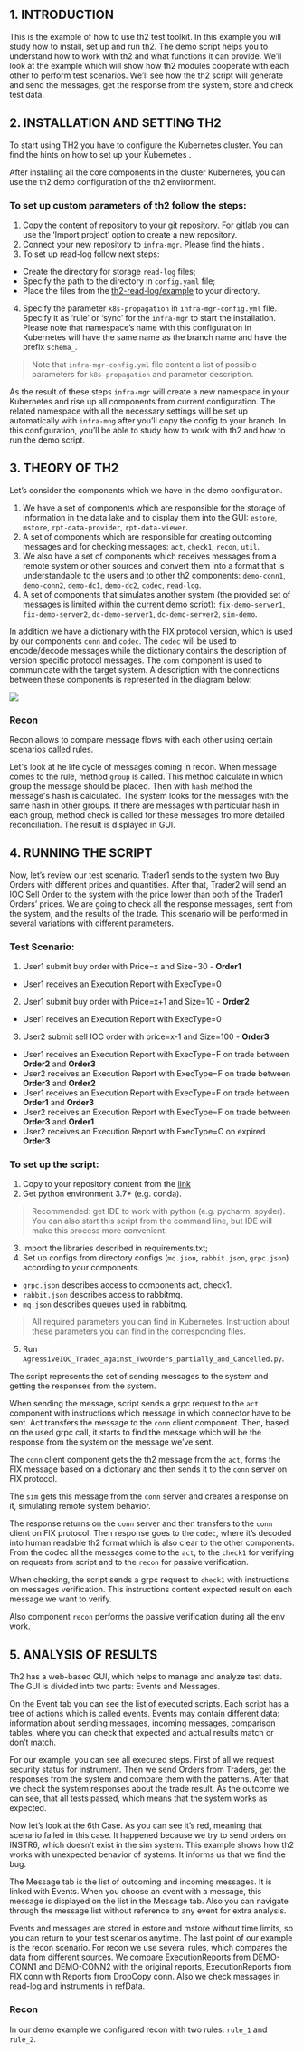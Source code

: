 ## 1. INTRODUCTION
This is the example of how to use th2 test toolkit. In this example you will study how to install, set up and run th2. The demo script helps you to understand how to work with th2 and what functions it can provide. 
We’ll look at the example which will show how th2 modules cooperate with each other to perform test scenarios. We’ll see how the th2 script will generate and send the messages, get the response from the system, store and check test data.

## 2. INSTALLATION AND SETTING TH2
To start using TH2 you have to configure the Kubernetes cluster. You can find the hints on how to set up your Kubernetes <here>. 

After installing all the core components in the cluster Kubernetes, you can use the th2 demo configuration of the th2 environment.  

### To set up custom parameters of th2 follow the steps:

1. Copy the content of [repository](https://github.com/th2-net/th2-infra-demo-configuration) to your git repository. For gitlab you can use the ‘Import project’ option to create a new repository.
2. Connect your new repository to `infra-mgr`. Please find the hints <here>.
3. To set up read-log follow next steps:
* Create the directory for storage `read-log` files;
* Specify the path to the directory in `config.yaml` file;
* Place the files from the [th2-read-log/example](https://github.com/th2-net/th2-read-log/tree/master/examples) to your directory.
4. Specify the parameter `k8s-propagation` in `infra-mgr-config.yml` file. Specify it as ‘rule’ or ‘sync’ for the `infra-mgr` to start the installation. Please note that namespace’s name with this configuration in Kubernetes will have the same name as the branch name and have the prefix `schema_`. 
> Note that `infra-mgr-config.yml` file content a list of possible parameters for `k8s-propagation` and parameter description.

As the result of these steps `infra-mgr` will create a new namespace in your Kubernetes and rise up all components from current configuration. The related namespace with all the necessary settings will be set up automatically with `infra-mng` after you’ll copy the config to your branch. In this configuration, you’ll be able to study how to work with th2 and how to run the demo script. 

## 3. THEORY OF TH2
Let’s consider the components which we have in the demo configuration. 
1. We have a set of components which are responsible for the storage of information in the data lake and to display them into the GUI: `estore`, `mstore`, `rpt-data-provider`, `rpt-data-viewer`.
2. A set of components which are responsible for creating outcoming messages and for checking messages: `act`, `check1`, `recon`, `util`.
3. We also have a set of components which receives messages from a remote system or other sources and convert them into a format that is understandable to the users and to other th2 components: `demo-conn1`, `demo-conn2`, `demo-dc1`, `demo-dc2`, `codec`, `read-log`.
4. A set of components that simulates another system (the provided set of messages is limited within the current demo script): `fix-demo-server1`, `fix-demo-server2`, `dc-demo-server1`, `dc-demo-server2`, `sim-demo`.

In addition we have a dictionary with the FIX protocol version, which is used by our components `conn` and `codec`. The `codec` will be used to encode/decode messages while the dictionary contains the description of version specific protocol messages. The `conn` component is used to communicate with the target system. A description with the connections between these components is represented in the diagram below:

![](https://github.com/th2-net/th2-documentation/blob/master/th2_schema.png)

### Recon
Recon allows to compare message flows with each other using certain scenarios called rules.

Let's look at he life cycle of messages coming in recon. When message comes to the rule, method `group` is called. This method calculate in which group the message should be placed. Then with `hash` method the message's hash is calculated. The system looks for the messages with the same hash in other groups. If there are messages with particular hash in each group, method check is called for these messages fro more detailed reconciliation. The result is displayed in GUI. 
 
## 4. RUNNING THE SCRIPT

Now, let’s review our test scenario. Trader1 sends to the system two Buy Orders with different prices and quantities. After that, Trader2 will send an IOC Sell Order to the system with the price lower than both of the Trader1 Orders’ prices. We are going to check all the response messages, sent from the system, and the results of the trade. This scenario will be performed in several variations with different parameters.

### Test Scenario:
1. User1 submit buy order with Price=x and Size=30 - **Order1**
* User1 receives an Execution Report with ExecType=0
2. User1 submit buy order with Price=x+1 and Size=10 - **Order2**
* User1 receives an Execution Report with ExecType=0
3. User2 submit sell IOC order with price=x-1 and Size=100 - **Order3**
* User1 receives an Execution Report with ExecType=F on trade between **Order2** and **Order3**
* User2 receives an Execution Report with ExecType=F on trade between **Order3** and **Order2**
* User1 receives an Execution Report with ExecType=F on trade between **Order1** and **Order3**
* User2 receives an Execution Report with ExecType=F on trade between **Order3** and **Order1**
* User2 receives an Execution Report with ExecType=C on expired **Order3**

### To set up the script:
1. Copy to your repository content from the [link](https://github.com/th2-net/th2-demo-script)
2. Get python environment 3.7+ (e.g. conda).
> Recommended: get IDE to work with python (e.g. pycharm, spyder). You can also start this script from the command line, but IDE will make this process more convenient.
3. Import the libraries described in requirements.txt;
4. Set up configs from directory configs (`mq.json`, `rabbit.json`, `grpc.json`) according to your components. 
* `grpc.json` describes access to components act, check1.
* `rabbit.json` describes access to rabbitmq.
* `mq.json` describes queues used in rabbitmq.
> All required parameters you can find in Kubernetes. Instruction about these parameters you can find in the corresponding files.
5. Run `AgressiveIOC_Traded_against_TwoOrders_partially_and_Cancelled.py`.

The script represents the set of sending messages to the system and getting the responses from the system.

When sending the message, script sends a grpc request to the `act` component with instructions which message in which connector have to be sent. Act transfers the message to the `conn` client component. Then, based on the used grpc call, it starts to find the message which will be the response from the system on the message we’ve sent.

The `conn` client component gets the th2 message from the `act`, forms the FIX message based on a dictionary and then sends it to the `conn` server on FIX protocol. 

The `sim` gets this message from the `conn` server and creates a response on it, simulating remote system behavior. 

The response returns on the `conn` server and then transfers to the `conn` client on FIX protocol. Then response goes to the `codec`, where it’s decoded into human readable th2 format which is also clear to the other components.
From the codec all the messages come to the `act`, to the `check1` for verifying on requests from script and to the `recon` for passive verification.

When checking, the script sends a grpc request to `check1` with instructions on messages verification. This instructions content expected result on each message we want to verify. 

Also component `recon` performs the passive verification during all the env work.

## 5. ANALYSIS OF RESULTS

Th2 has a web-based GUI, which helps to manage and analyze test data. The GUI is divided into two parts: Events and Messages.

On the Event tab you can see the list of executed scripts. Each script has a tree of actions which is called events. Events may contain different data: information about sending messages, incoming messages, comparison tables, where you can check that expected and actual results match or don’t match. 

For our example, you can see all executed steps. First of all we request security status for instrument. Then we send Orders from Traders, get the responses from the system and compare them with the patterns. After that we check the system responses about the trade result. As the outcome we can see, that all tests passed, which means that the system works as expected.

Now let’s look at the 6th Case. As you can see it’s red, meaning that scenario failed in this case. It happened because we try to send orders on INSTR6, which doesn’t exist in the sim system. This example shows how th2 works with unexpected behavior of systems. It informs us that we find the bug.

The Message tab is the list of outcoming and incoming messages. It is linked with Events. When you choose an event with a message, this message is displayed on the list in the Message tab. Also you can navigate through the message list without reference to any event for extra analysis. 

Events and messages are stored in estore and mstore without time limits, so you can return to your test scenarios anytime. 
The last point of our example is the recon scenario. For recon we use several rules, which compares the data from different sources. We compare ExecutionReports from DEMO-CONN1 and DEMO-CONN2 with the original reports, ExecutionReports from FIX conn with Reports from DropCopy conn. Also we check messages in read-log and instruments in refData.

### Recon

In our demo example we configured recon with two rules: `rule_1` and `rule_2`.


